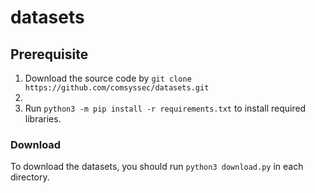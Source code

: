 # datasets

## Prerequisite
1. Download the source code by `git clone https://github.com/comsyssec/datasets.git`
2. 
3. Run `python3 -m pip install -r requirements.txt` to install required libraries.

### Download
To download the datasets, you should run `python3 download.py` in each directory.
